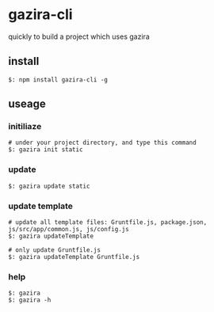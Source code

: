 gazira-cli
==========

quickly to build a project which uses gazira

## install

    $: npm install gazira-cli -g
    
## useage

### initiliaze

    # under your project directory, and type this command
    $: gazira init static

### update

    $: gazira update static

### update template

    # update all template files: Gruntfile.js, package.json, js/src/app/common.js, js/config.js
    $: gazira updateTemplate

    # only update Gruntfile.js
    $: gazira updateTemplate Gruntfile.js
    
### help

    $: gazira
    $: gazira -h
